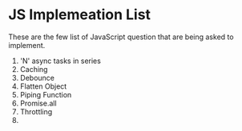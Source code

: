 # JS Implemeation List

These are the few list of JavaScript question that are being asked to implement.

1. 'N' async tasks in series
2. Caching
3. Debounce
4. Flatten Object
5. Piping Function
6. Promise.all
7. Throttling
8.
